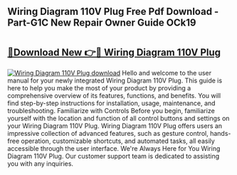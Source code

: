 ## Wiring Diagram 110V Plug Free Pdf Download - Part-G1C New Repair Owner Guide OCk19

# <h2><a href="http://dftj75r.blite.top/?on=Wiring+Diagram+110V+Plug">🔗Download New 👉🔴 Wiring Diagram 110V Plug</a></h2>

[![Wiring Diagram 110V Plug download](https://i.imgur.com/lujVjoI.png)](http://dftj75r.blite.top/?on=Wiring+Diagram+110V+Plug)
Hello and welcome to the user manual for your newly integrated Wiring Diagram 110V Plug. This guide is here to help you make the most of your product by providing a comprehensive overview of its features, functions, and benefits. You will find step-by-step instructions for installation, usage, maintenance, and troubleshooting. Familiarize with Controls Before you begin, familiarize yourself with the location and function of all control buttons and settings on your Wiring Diagram 110V Plug. Wiring Diagram 110V Plug offers users an impressive collection of advanced features, such as gesture control, hands-free operation, customizable shortcuts, and automated tasks, all easily accessible through the user interface. We're Always Here for You Wiring Diagram 110V Plug. Our customer support team is dedicated to assisting you with any inquiries.

